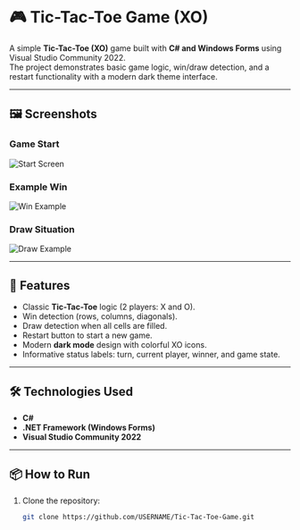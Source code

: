 # 🎮 Tic-Tac-Toe Game (XO)

A simple **Tic-Tac-Toe (XO)** game built with **C# and Windows Forms** using Visual Studio Community 2022.  
The project demonstrates basic game logic, win/draw detection, and a restart functionality with a modern dark theme interface.

---

## 🖼️ Screenshots

### Game Start
![Start Screen](images/start.png)

### Example Win
![Win Example](images/win.png)

### Draw Situation
![Draw Example](images/draw.png)

---

## 🚀 Features
- Classic **Tic-Tac-Toe** logic (2 players: X and O).
- Win detection (rows, columns, diagonals).
- Draw detection when all cells are filled.
- Restart button to start a new game.
- Modern **dark mode** design with colorful XO icons.
- Informative status labels: turn, current player, winner, and game state.

---

## 🛠️ Technologies Used
- **C#**
- **.NET Framework (Windows Forms)**
- **Visual Studio Community 2022**

---

## 📦 How to Run
1. Clone the repository:
   ```bash
   git clone https://github.com/USERNAME/Tic-Tac-Toe-Game.git
